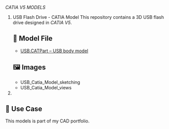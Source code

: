 *CATIA V5 MODELS*


1)  USB Flash Drive - CATIA Model
    This repository contains a 3D USB flash drive designed in *CATIA V5*.
    
    ## 📁 Model File
    - [USB.CATPart – USB body model](https://github.com/TeluKarthikeya/USB_Catia_Model/blob/main/USB_Catia_Model.CATPart)

    ## 🖼 Images
    - USB_Catia_Model_sketching
    - USB_Catia_Model_views

2)  





## 💼 Use Case
This models is part of my CAD portfolio.
